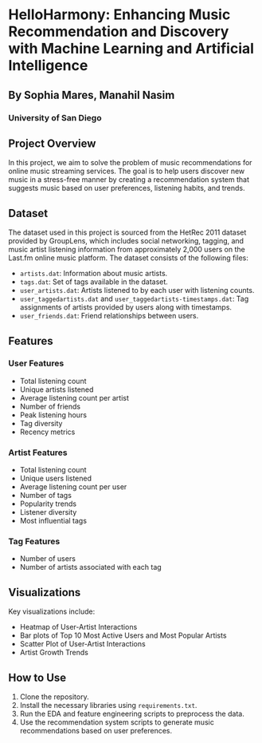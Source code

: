 # HelloHarmony: Enhancing Music Recommendation and Discovery with Machine Learning and Artificial Intelligence

## By Sophia Mares, Manahil Nasim
### University of San Diego

## Project Overview
In this project, we aim to solve the problem of music recommendations for online music streaming services. The goal is to help users discover new music in a stress-free manner by creating a recommendation system that suggests music based on user preferences, listening habits, and trends.

## Dataset
The dataset used in this project is sourced from the HetRec 2011 dataset provided by GroupLens, which includes social networking, tagging, and music artist listening information from approximately 2,000 users on the Last.fm online music platform. The dataset consists of the following files:
- `artists.dat`: Information about music artists.
- `tags.dat`: Set of tags available in the dataset.
- `user_artists.dat`: Artists listened to by each user with listening counts.
- `user_taggedartists.dat` and `user_taggedartists-timestamps.dat`: Tag assignments of artists provided by users along with timestamps.
- `user_friends.dat`: Friend relationships between users.

## Features
### User Features
- Total listening count
- Unique artists listened
- Average listening count per artist
- Number of friends
- Peak listening hours
- Tag diversity
- Recency metrics

### Artist Features
- Total listening count
- Unique users listened
- Average listening count per user
- Number of tags
- Popularity trends
- Listener diversity
- Most influential tags

### Tag Features
- Number of users
- Number of artists associated with each tag

## Visualizations
Key visualizations include:
- Heatmap of User-Artist Interactions
- Bar plots of Top 10 Most Active Users and Most Popular Artists
- Scatter Plot of User-Artist Interactions
- Artist Growth Trends

## How to Use
1. Clone the repository.
2. Install the necessary libraries using `requirements.txt`.
3. Run the EDA and feature engineering scripts to preprocess the data.
4. Use the recommendation system scripts to generate music recommendations based on user preferences.

